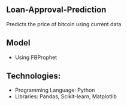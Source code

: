 ## Loan-Approval-Prediction
Predicts the price of bitcoin using current data

## Model
- Using FBProphet
  

## Technologies:
- Programming Language: Python
- Libraries: Pandas, Scikit-learn, Matplotlib
